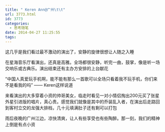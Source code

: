 ```yaml
---
title: " Keren Ann@广州\t\t"
url: 3773.html
id: 3773
categories:
  - 思考随笔
date: 2014-04-27 11:25:55
tags:
---
```


这几乎是我们看过最不激动的演出了，安静的旋律很想让人随之入睡

在星海音乐厅看演出，还真是高雅。全场都很安静，听完一曲，鼓掌，像是听一场交响乐或古典乐。演出结束还有主办方安排的上台献花

“中国人真爱玩手机啊，能不能有那么一首歌可以全场只看着我不玩手机，你们来不是看我的吗” —— Keren这样说道

来看演出的大多穿着小资的帅哥美女，临走时看见一对小情侣掏出200元买了张星外星引进版的唱片，真心贵。感觉我们就像是其中的乔装乱入者，在演出后走路回到客村立交的龙强大排档，几十元填满肚子还有剩可以打包

雨后夜晚的广州江边，凉快清爽，让人有些享受也有些陶醉。那一刻，我们的精神上倒是有点小资